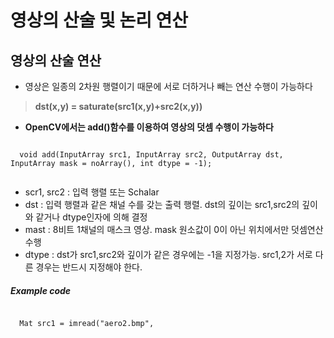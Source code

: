영상의 산술 및 논리 연산
=================================
## 영상의 산술 연산
* 영상은 일종의 2차원 행렬이기 때문에 서로 더하거나 빼는 연산 수행이 가능하다
> **dst(x,y) = saturate(src1(x,y)+src2(x,y))**
  * **OpenCV에서는 add()함수를 이용하여 영상의 덧셈 수행이 가능하다**
  <pre><code>
  void add(InputArray src1, InputArray src2, OutputArray dst, InputArray mask = noArray(), int dtype = -1);
  </code></pre>
  * scr1, src2 : 입력 행렬 또는 Schalar
  * dst : 입력 행렬과 같은 채널 수를 갖는 출력 행렬. dst의 깊이는 src1,src2의 깊이와 같거나 dtype인자에 의해 결정
  * mast : 8비트 1채널의 매스크 영상. mask 원소값이 0이 아닌 위치에서만 덧셈연산 수행
  * dtype : dst가 src1,src2와 깊이가 같은 경우에는 -1을 지정가능. src1,2가 서로 다른 경우는 반드시 지정해야 한다.
  ##### Example code
  <pre><code>
  Mat src1 = imread("aero2.bmp", 
